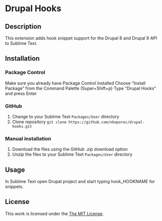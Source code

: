 Drupal Hooks
=====================
## Description

This extension adds hook snippet support for the Drupal 8 and Drupal 9 API to Sublime Text.

## Installation

###

### Package Control

Make sure you already have Package Control installed
Choose “Install Package” from the Command Palette (Super+Shift+p)
Type “Drupal Hooks” and press Enter

### GitHub

1. Change to your Sublime Text `Packages/User` directory
2. Clone repository `git clone https://github.com/nkoporec/drupal-hooks.git`

### Manual installation

1. Download the files using the GitHub .zip download option
2. Unzip the files to your Sublime Text `Packages/User` directory

## Usage

In Sublime Text open Drupal project and start typing hook_HOOKNAME for snippets.

## License

This work is licensed under the [The MIT License](LICENSE).
